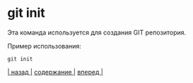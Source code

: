 # git init

Эта команда используется для создания GIT репозитория. 

Пример использования:

``` bash-
git init
```

[| назад |](./config.md) [ содержание |](./readme.md) [вперед |](./add.md) 
